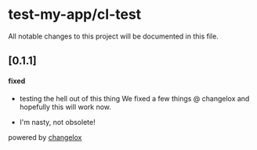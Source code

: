 # test-my-app/cl-test

All notable changes to this project will be documented in this file.

## [0.1.1]

#### fixed

-   testing the hell out of this thing
    We fixed a few things @ changelox and hopefully this will work now.

-   I'm nasty, not obsolete!



powered by [changelox](https://changelox.com)

